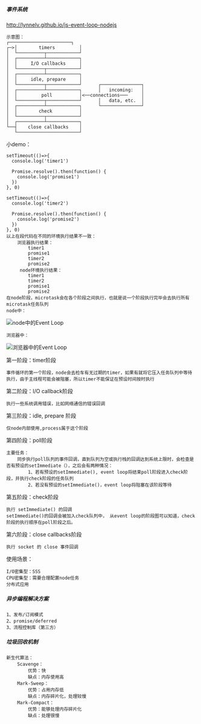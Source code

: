 ##### 事件系统

http://lynnelv.github.io/js-event-loop-nodejs

    示意图：
    ┌───────────────────────┐
    ┌─>│        timers         │
    │  └──────────┬────────────┘
    │  ┌──────────┴────────────┐
    │  │     I/O callbacks     │
    │  └──────────┬────────────┘
    │  ┌──────────┴────────────┐
    │  │     idle, prepare     │
    │  └──────────┬────────────┘      ┌───────────────┐
    │  ┌──────────┴────────────┐      │   incoming:   │
    │  │         poll          │<──connections───     │
    │  └──────────┬────────────┘      │   data, etc.  │
    │  ┌──────────┴────────────┐      └───────────────┘
    │  │        check          │
    │  └──────────┬────────────┘
    │  ┌──────────┴────────────┐
    └──┤    close callbacks    │
       └───────────────────────┘
    
小demo：
    
    setTimeout(()=>{
      console.log('timer1')
    
      Promise.resolve().then(function() {
        console.log('promise1')
      })
    }, 0)
    
    setTimeout(()=>{
      console.log('timer2')
    
      Promise.resolve().then(function() {
        console.log('promise2')
      })
    }, 0)
    以上在段代码在不同的环境执行结果不一致：
        浏览器执行结果：
            timer1
            promise1
            timer2
            promise2
         node环境执行结果：
            timer1
            timer2
            promise1
            promise2
    在node阶段，microtask会在各个阶段之间执行，也就是说一个阶段执行完毕会去执行所有microtask任务队列
    node中：
    
![node中的Event Loop](http://lynnelv.github.io/img/article/event-loop/node-excute-animate.gif)
    
    浏览器中：
 
![浏览器中的Event Loop](http://lynnelv.github.io/img/article/event-loop/browser-excute-animate.gif)
    
第一阶段：timer阶段

    事件循环的第一个阶段，node会去检车有无过期的timer，如果有就将它压入任务队列中等待执行，由于主线程可能会被阻塞，所以timer不能保证在预设时间按时执行
    
第二阶段：I/O callback阶段

    执行一些系统调用错误，比如网络通信的错误回调
    
第三阶段：idle, prepare 阶段

    仅node内部使用,process属于这个阶段

第四阶段：poll阶段
    
    主要任务：
        同步执行poll队列的事件回调，直到队列为空或执行栈的回调达到系统上限时，会检查是否有预设的setImmediate（），之后会有两种情况：
            1、若有预设的setImmediate(), event loop将结束poll阶段进入check阶段，并执行check阶段的任务队列
            2、若没有预设的setImmediate()，event loop将阻塞在该阶段等待
          
第五阶段：check阶段

    执行 setImmediate() 的回调
    setImmediate()的回调会被加入check队列中， 从event loop的阶段图可以知道，check阶段的执行顺序在poll阶段之后。
    
第六阶段：close callbacks阶段

    执行 socket 的 close 事件回调
        
    
使用场景：

    I/O密集型：SSS
    CPU密集型：需要合理配置node任务
    分布式应用
    
##### 异步编程解决方案

    1、发布/订阅模式
    2、promise/deferred
    3、流程控制库（第三方）
    
##### 垃圾回收机制

    新生代算法：
        Scavenge：
            优势：快
            缺点：内存使用高
        Mark-Sweep：
            优势：占用内存低
            缺点：内存碎片化，处理较慢 
        Mark-Compact：
            优势：能够处理内存碎片化
            缺点：处理很慢